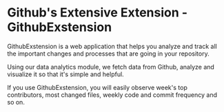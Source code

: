 # Github's Extensive Extension - GithubExstension

GithubExstension is a web application that helps you analyze and track all the important changes and processes that are going in your repository.

Using our data analytics module, we fetch data from Github, analyze and visualize it so that it's simple and helpful. 

If you use GithubExstension, you will easily observe week's top contributors, most changed files, weekly code and commit frequency and so on.

